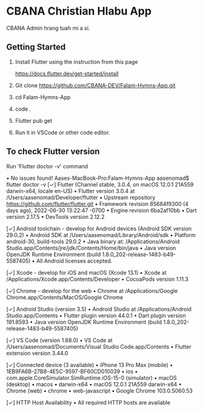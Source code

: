 # CBANA Christian Hlabu App

CBANA Admin hrang tuah mi a si.

## Getting Started

1. Install Flutter using the instruction from this page

   https://docs.flutter.dev/get-started/install

2. Git clone https://github.com/CBANA-DEV/Falam-Hymns-App.git
3. cd Falam-Hymns-App
4. code .
5. Flutter pub get
6. Run it in VSCode or other code editor.



## To check Flutter version

Run 'Flutter doctor -v' command

• No issues found!
Aases-MacBook-Pro:Falam-Hymns-App aasenomad$ flutter doctor -v
[✓] Flutter (Channel stable, 3.0.4, on macOS 12.0.1 21A559 darwin-x64, locale en-US)
    • Flutter version 3.0.4 at /Users/aasenomad/Developer/flutter
    • Upstream repository https://github.com/flutter/flutter.git
    • Framework revision 85684f9300 (4 days ago), 2022-06-30 13:22:47 -0700
    • Engine revision 6ba2af10bb
    • Dart version 2.17.5
    • DevTools version 2.12.2

[✓] Android toolchain - develop for Android devices (Android SDK version 29.0.2)
    • Android SDK at /Users/aasenomad/Library/Android/sdk
    • Platform android-30, build-tools 29.0.2
    • Java binary at: /Applications/Android Studio.app/Contents/jre/jdk/Contents/Home/bin/java
    • Java version OpenJDK Runtime Environment (build 1.8.0_202-release-1483-b49-5587405)
    • All Android licenses accepted.

[✓] Xcode - develop for iOS and macOS (Xcode 13.1)
    • Xcode at /Applications/Xcode.app/Contents/Developer
    • CocoaPods version 1.11.3

[✓] Chrome - develop for the web
    • Chrome at /Applications/Google Chrome.app/Contents/MacOS/Google Chrome

[✓] Android Studio (version 3.5)
    • Android Studio at /Applications/Android Studio.app/Contents
    • Flutter plugin version 44.0.1
    • Dart plugin version 191.8593
    • Java version OpenJDK Runtime Environment (build 1.8.0_202-release-1483-b49-5587405)

[✓] VS Code (version 1.68.0)
    • VS Code at /Users/aasenomad/Documents/Visual Studio Code.app/Contents
    • Flutter extension version 3.44.0

[✓] Connected device (3 available)
    • iPhone 13 Pro Max (mobile) • 1EB9FA6B-27B8-4E5C-9597-BF60CD010039 • ios            • com.apple.CoreSimulator.SimRuntime.iOS-15-0 (simulator)
    • macOS (desktop)            • macos                                • darwin-x64     • macOS 12.0.1 21A559 darwin-x64
    • Chrome (web)               • chrome                               • web-javascript • Google Chrome 103.0.5060.53

[✓] HTTP Host Availability
    • All required HTTP hosts are available


